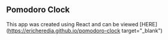## Pomodoro Clock

This app was created using React and can be viewed [HERE](https://ericheredia.github.io/pomodoro-clock target="_blank")
